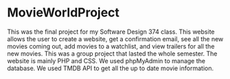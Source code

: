 # MovieWorldProject
This was the final project for my Software Design 374 class. This website allows the user to create a website, get a confirmation email, see all the new movies coming out, add movies to a watchlist, and view trailers for all the new movies. This was a group project that lasted the whole semester. The website is mainly PHP and CSS. We used phpMyAdmin to manage the database. We used TMDB API to get all the up to date movie information.
